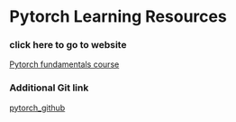 # Pytorch Learning Resources
### click here to go to website
[Pytorch fundamentals course](https://www.learnpytorch.io/)
### Additional Git link
[pytorch_github](https://github.com/mrdbourke/pytorch-deep-learning/)

